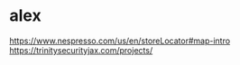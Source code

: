 # alex
https://www.nespresso.com/us/en/storeLocator#map-intro
https://trinitysecurityjax.com/projects/
